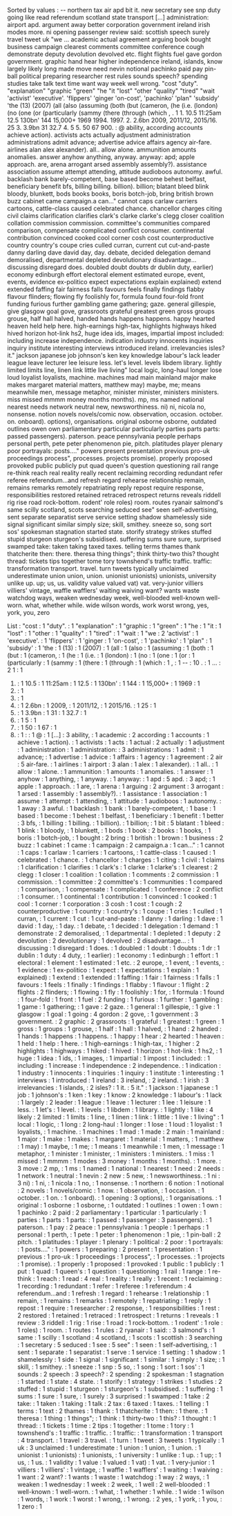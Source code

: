 Sorted by values :
-- northern tax air apd bit it. new secretary see snp duty going like read referendum scotland state transport [...] administration: airport apd. argument away better corporation government ireland irish modes more. ni opening passenger review said: scottish speech surely travel tweet uk "we ... academic actual agreement arguing book bought business campaign clearest comments committee conference cough demonstrate deputy devolution devolved etc. flight flights fuel gave gordon government. graphic hand hear higher independence ireland, islands, know largely likely long made move need nevin notional pachinko paid pay pin-ball political preparing researcher rest rules sounds speech? spending studies take talk text time want way week well wrong. "cost "duty". "explanation" "graphic "green" "he "it "lost" "other "quality" "tired" "wait 'activist' 'executive'. 'flippers' 'ginger 'on-cost', 'pachinko' 'plan" 'subsidy' 'the (13) (2007) (all (also (assuming (both (but (cameron, (he (i.e. (london) (no (one (or (particularly (sammy (there (through (which , . 1 1. 10.5 11:25am 12.5 130bn' 144 15,000+ 1969 1994. 1997. 2. 2.6bn 2009, 2011/12, 2015/16. 25 3. 3.9bn 31 32.7 4. 5 5. 50 67 900. : @ ability, according accounts achieve action). activists acts actually adjustment administration administrations admit advance; advertise advice affairs agency air-fare. airlines alan alex alexander). all.. allow alone. ammunition amounts anomalies. answer anyhow anything, anyway. anyway: apd; apple approach. are, arena arrogant arsed assembly assembly?). assistance association assume attempt attending, attitude audioboos autonomy. awful. backlash bank barely-competent, base based become behest belfast, beneficiary benefit bfs, billing billing. billion). billion; blatant bleed blink bloody, blunkett, bods books books, boris botch-job, bring british brown buzz cabinet came campaign.a can..." cannot caps carlaw carriers cartoons, cattle-class caused celebrated chance. chancellor charges citing civil claims clarification clarifies clark's clarke clarke's clegg closer coalition collation commission commission. committee's communities compared comparison, compensate complicated conflict consumer. continental contribution convinced cooked cool corner cosh cost counterproductive country country's coupe cries culled curran, current cut cut-and-paste danny darling dave david day, day. debate, decided delegation demand demoralised, departmental depleted devolutionary disadvantage... discussing disregard does. doubled doubt doubts dr dublin duty, earlier) economy edinburgh effort electoral element estimated europe, event, events, evidence ex-politico expect expectations explain explained) extend extended faffing fair fairness falls favours feels finally findings flabby flavour flinders; flowing fly foolishly for, formula found four-fold front funding furious further gambling game gathering; gaze. general gillespie, give glasgow goal gove, grassroots grateful greatest green gross groups grouse, half hall halved, handed hands happens happens. happy hearted heaven held help here. high-earnings high-tax, highlights highways hiked hived horizon hot-link hs2, huge idea ids, images, impartial impost included: including increase independence. indication industry innocents inquiries inquiry institute interesting interviews introduced ireland. irrelevancies isles? it." jackson japanese job johnson's ken key knowledge labour's lack leader league leave lecturer lee leisure less. let's level. levels libdem library. lightly limited limits line, linen link little live living" local logic, long-haul longer lose loud loyalist loyalists, machine. machines mad main mainland major make makes margaret material matters, matthew may) maybe, me; means meanwhile men, message metaphor, minister minister, ministers ministers. miss missed mmmm money months months). mp, ms named national nearest needs network neutral new, newsworthiness. ni) ni, nicola no, nonsense. notion novels novels/comic now. observation, occasion. october. on. onboard). options), organisations. original osborne osborne, outdated outlines owen own parliamentary particular particularly parties parts parts: passed passengers). paterson. peace pennsylvania people perhaps personal perth, pete peter phenomenon pie, pitch. platitudes player plenary poor portrayals: posts...." powers present presentation previous pro-uk proceedings process", processes. projects promise). properly proposed provoked public publicly put quad queen's question questioning rail range re-think reach real reality really recent reclaiming recording redundant refer referee referendum...and refresh regard rehearse relationship remain, remains remarks remotely repatriating reply repost require response, responsibilities restored retained retraced retrospect returns reveals riddell rig rise road rock-bottom. rodent' role roles) room. routes ryanair salmond's same scilly scotland, scots searching seduced see" seen self-advertising, sent separate separatist serve service setting shadow shamelessly side signal significant similar simply size; skill, smithey. sneeze so, song sort sos' spokesman stagnation started state. storify strategy strikes stuffed stupid sturgeon sturgeon's subsidised. suffering sums sure sure, surprised swamped take: taken taking taxed taxes. telling terms thames thank thatcherite then: there. theresa thing things"; think thirty-two this? thought thread: tickets tips together tome tory townshend's traffic traffic. traffic: transformation transport. travel. turn tweets typically unclaimed underestimate union union, union. unionist unionists) unionists, university unlike up. up; us, us. validity value valued vat) vat. very-junior villiers villiers' vintage, waffle wafflers' waiting waiving want? wants waste watchdog ways, weaken wednesday week, well-blooded well-known well-worn. what, whether while. wide wilson words, work worst wrong, yes, york, you, zero 

List :
"cost : 1
"duty". : 1
"explanation" : 1
"graphic : 1
"green" : 1
"he : 1
"it : 1
"lost" : 1
"other : 1
"quality" : 1
"tired" : 1
"wait : 1
"we : 2
'activist' : 1
'executive'. : 1
'flippers' : 1
'ginger : 1
'on-cost', : 1
'pachinko' : 1
'plan" : 1
'subsidy' : 1
'the : 1
(13) : 1
(2007) : 1
(all : 1
(also : 1
(assuming : 1
(both : 1
(but : 1
(cameron, : 1
(he : 1
(i.e. : 1
(london) : 1
(no : 1
(one : 1
(or : 1
(particularly : 1
(sammy : 1
(there : 1
(through : 1
(which : 1
, : 1
-- : 10
. : 1
... : 2
1 : 1
1. : 1
10.5 : 1
11:25am : 1
12.5 : 1
130bn' : 1
144 : 1
15,000+ : 1
1969 : 1
1994. : 1
1997. : 1
2. : 1
2.6bn : 1
2009, : 1
2011/12, : 1
2015/16. : 1
25 : 1
3. : 1
3.9bn : 1
31 : 1
32.7 : 1
4. : 1
5 : 1
5. : 1
50 : 1
67 : 1
900. : 1
: : 1
@ : 1
[...] : 3
ability, : 1
academic : 2
according : 1
accounts : 1
achieve : 1
action). : 1
activists : 1
acts : 1
actual : 2
actually : 1
adjustment : 1
administration : 1
administration: : 3
administrations : 1
admit : 1
advance; : 1
advertise : 1
advice : 1
affairs : 1
agency : 1
agreement : 2
air : 5
air-fare. : 1
airlines : 1
airport : 3
alan : 1
alex : 1
alexander). : 1
all.. : 1
allow : 1
alone. : 1
ammunition : 1
amounts : 1
anomalies. : 1
answer : 1
anyhow : 1
anything, : 1
anyway. : 1
anyway: : 1
apd : 5
apd. : 3
apd; : 1
apple : 1
approach. : 1
are, : 1
arena : 1
arguing : 2
argument : 3
arrogant : 1
arsed : 1
assembly : 1
assembly?). : 1
assistance : 1
association : 1
assume : 1
attempt : 1
attending, : 1
attitude : 1
audioboos : 1
autonomy. : 1
away : 3
awful. : 1
backlash : 1
bank : 1
barely-competent, : 1
base : 1
based : 1
become : 1
behest : 1
belfast, : 1
beneficiary : 1
benefit : 1
better : 3
bfs, : 1
billing : 1
billing. : 1
billion). : 1
billion; : 1
bit : 5
blatant : 1
bleed : 1
blink : 1
bloody, : 1
blunkett, : 1
bods : 1
book : 2
books : 1
books, : 1
boris : 1
botch-job, : 1
bought : 2
bring : 1
british : 1
brown : 1
business : 2
buzz : 1
cabinet : 1
came : 1
campaign : 2
campaign.a : 1
can..." : 1
cannot : 1
caps : 1
carlaw : 1
carriers : 1
cartoons, : 1
cattle-class : 1
caused : 1
celebrated : 1
chance. : 1
chancellor : 1
charges : 1
citing : 1
civil : 1
claims : 1
clarification : 1
clarifies : 1
clark's : 1
clarke : 1
clarke's : 1
clearest : 2
clegg : 1
closer : 1
coalition : 1
collation : 1
comments : 2
commission : 1
commission. : 1
committee : 2
committee's : 1
communities : 1
compared : 1
comparison, : 1
compensate : 1
complicated : 1
conference : 2
conflict : 1
consumer. : 1
continental : 1
contribution : 1
convinced : 1
cooked : 1
cool : 1
corner : 1
corporation : 3
cosh : 1
cost : 1
cough : 2
counterproductive : 1
country : 1
country's : 1
coupe : 1
cries : 1
culled : 1
curran, : 1
current : 1
cut : 1
cut-and-paste : 1
danny : 1
darling : 1
dave : 1
david : 1
day, : 1
day. : 1
debate, : 1
decided : 1
delegation : 1
demand : 1
demonstrate : 2
demoralised, : 1
departmental : 1
depleted : 1
deputy : 2
devolution : 2
devolutionary : 1
devolved : 2
disadvantage... : 1
discussing : 1
disregard : 1
does. : 1
doubled : 1
doubt : 1
doubts : 1
dr : 1
dublin : 1
duty : 4
duty, : 1
earlier) : 1
economy : 1
edinburgh : 1
effort : 1
electoral : 1
element : 1
estimated : 1
etc. : 2
europe, : 1
event, : 1
events, : 1
evidence : 1
ex-politico : 1
expect : 1
expectations : 1
explain : 1
explained) : 1
extend : 1
extended : 1
faffing : 1
fair : 1
fairness : 1
falls : 1
favours : 1
feels : 1
finally : 1
findings : 1
flabby : 1
flavour : 1
flight : 2
flights : 2
flinders; : 1
flowing : 1
fly : 1
foolishly : 1
for, : 1
formula : 1
found : 1
four-fold : 1
front : 1
fuel : 2
funding : 1
furious : 1
further : 1
gambling : 1
game : 1
gathering; : 1
gave : 2
gaze. : 1
general : 1
gillespie, : 1
give : 1
glasgow : 1
goal : 1
going : 4
gordon : 2
gove, : 1
government : 3
government. : 2
graphic : 2
grassroots : 1
grateful : 1
greatest : 1
green : 1
gross : 1
groups : 1
grouse, : 1
half : 1
hall : 1
halved, : 1
hand : 2
handed : 1
hands : 1
happens : 1
happens. : 1
happy : 1
hear : 2
hearted : 1
heaven : 1
held : 1
help : 1
here. : 1
high-earnings : 1
high-tax, : 1
higher : 2
highlights : 1
highways : 1
hiked : 1
hived : 1
horizon : 1
hot-link : 1
hs2, : 1
huge : 1
idea : 1
ids, : 1
images, : 1
impartial : 1
impost : 1
included: : 1
including : 1
increase : 1
independence : 2
independence. : 1
indication : 1
industry : 1
innocents : 1
inquiries : 1
inquiry : 1
institute : 1
interesting : 1
interviews : 1
introduced : 1
ireland : 3
ireland, : 2
ireland. : 1
irish : 3
irrelevancies : 1
islands, : 2
isles? : 1
it. : 5
it." : 1
jackson : 1
japanese : 1
job : 1
johnson's : 1
ken : 1
key : 1
know : 2
knowledge : 1
labour's : 1
lack : 1
largely : 2
leader : 1
league : 1
leave : 1
lecturer : 1
lee : 1
leisure : 1
less. : 1
let's : 1
level. : 1
levels : 1
libdem : 1
library. : 1
lightly : 1
like : 4
likely : 2
limited : 1
limits : 1
line, : 1
linen : 1
link : 1
little : 1
live : 1
living" : 1
local : 1
logic, : 1
long : 2
long-haul : 1
longer : 1
lose : 1
loud : 1
loyalist : 1
loyalists, : 1
machine. : 1
machines : 1
mad : 1
made : 2
main : 1
mainland : 1
major : 1
make : 1
makes : 1
margaret : 1
material : 1
matters, : 1
matthew : 1
may) : 1
maybe, : 1
me; : 1
means : 1
meanwhile : 1
men, : 1
message : 1
metaphor, : 1
minister : 1
minister, : 1
ministers : 1
ministers. : 1
miss : 1
missed : 1
mmmm : 1
modes : 3
money : 1
months : 1
months). : 1
more. : 3
move : 2
mp, : 1
ms : 1
named : 1
national : 1
nearest : 1
need : 2
needs : 1
network : 1
neutral : 1
nevin : 2
new : 5
new, : 1
newsworthiness. : 1
ni : 3
ni) : 1
ni, : 1
nicola : 1
no, : 1
nonsense. : 1
northern : 6
notion : 1
notional : 2
novels : 1
novels/comic : 1
now. : 1
observation, : 1
occasion. : 1
october. : 1
on. : 1
onboard). : 1
opening : 3
options), : 1
organisations. : 1
original : 1
osborne : 1
osborne, : 1
outdated : 1
outlines : 1
owen : 1
own : 1
pachinko : 2
paid : 2
parliamentary : 1
particular : 1
particularly : 1
parties : 1
parts : 1
parts: : 1
passed : 1
passenger : 3
passengers). : 1
paterson. : 1
pay : 2
peace : 1
pennsylvania : 1
people : 1
perhaps : 1
personal : 1
perth, : 1
pete : 1
peter : 1
phenomenon : 1
pie, : 1
pin-ball : 2
pitch. : 1
platitudes : 1
player : 1
plenary : 1
political : 2
poor : 1
portrayals: : 1
posts...." : 1
powers : 1
preparing : 2
present : 1
presentation : 1
previous : 1
pro-uk : 1
proceedings : 1
process", : 1
processes. : 1
projects : 1
promise). : 1
properly : 1
proposed : 1
provoked : 1
public : 1
publicly : 1
put : 1
quad : 1
queen's : 1
question : 1
questioning : 1
rail : 1
range : 1
re-think : 1
reach : 1
read : 4
real : 1
reality : 1
really : 1
recent : 1
reclaiming : 1
recording : 1
redundant : 1
refer : 1
referee : 1
referendum : 4
referendum...and : 1
refresh : 1
regard : 1
rehearse : 1
relationship : 1
remain, : 1
remains : 1
remarks : 1
remotely : 1
repatriating : 1
reply : 1
repost : 1
require : 1
researcher : 2
response, : 1
responsibilities : 1
rest : 2
restored : 1
retained : 1
retraced : 1
retrospect : 1
returns : 1
reveals : 1
review : 3
riddell : 1
rig : 1
rise : 1
road : 1
rock-bottom. : 1
rodent' : 1
role : 1
roles) : 1
room. : 1
routes : 1
rules : 2
ryanair : 1
said: : 3
salmond's : 1
same : 1
scilly : 1
scotland : 4
scotland, : 1
scots : 1
scottish : 3
searching : 1
secretary : 5
seduced : 1
see : 5
see" : 1
seen : 1
self-advertising, : 1
sent : 1
separate : 1
separatist : 1
serve : 1
service : 1
setting : 1
shadow : 1
shamelessly : 1
side : 1
signal : 1
significant : 1
similar : 1
simply : 1
size; : 1
skill, : 1
smithey. : 1
sneeze : 1
snp : 5
so, : 1
song : 1
sort : 1
sos' : 1
sounds : 2
speech : 3
speech? : 2
spending : 2
spokesman : 1
stagnation : 1
started : 1
state : 4
state. : 1
storify : 1
strategy : 1
strikes : 1
studies : 2
stuffed : 1
stupid : 1
sturgeon : 1
sturgeon's : 1
subsidised. : 1
suffering : 1
sums : 1
sure : 1
sure, : 1
surely : 3
surprised : 1
swamped : 1
take : 2
take: : 1
taken : 1
taking : 1
talk : 2
tax : 6
taxed : 1
taxes. : 1
telling : 1
terms : 1
text : 2
thames : 1
thank : 1
thatcherite : 1
then: : 1
there. : 1
theresa : 1
thing : 1
things"; : 1
think : 1
thirty-two : 1
this? : 1
thought : 1
thread: : 1
tickets : 1
time : 2
tips : 1
together : 1
tome : 1
tory : 1
townshend's : 1
traffic : 1
traffic. : 1
traffic: : 1
transformation : 1
transport : 4
transport. : 1
travel : 3
travel. : 1
turn : 1
tweet : 3
tweets : 1
typically : 1
uk : 3
unclaimed : 1
underestimate : 1
union : 1
union, : 1
union. : 1
unionist : 1
unionists) : 1
unionists, : 1
university : 1
unlike : 1
up. : 1
up; : 1
us, : 1
us. : 1
validity : 1
value : 1
valued : 1
vat) : 1
vat. : 1
very-junior : 1
villiers : 1
villiers' : 1
vintage, : 1
waffle : 1
wafflers' : 1
waiting : 1
waiving : 1
want : 2
want? : 1
wants : 1
waste : 1
watchdog : 1
way : 2
ways, : 1
weaken : 1
wednesday : 1
week : 2
week, : 1
well : 2
well-blooded : 1
well-known : 1
well-worn. : 1
what, : 1
whether : 1
while. : 1
wide : 1
wilson : 1
words, : 1
work : 1
worst : 1
wrong, : 1
wrong. : 2
yes, : 1
york, : 1
you, : 1
zero : 1
